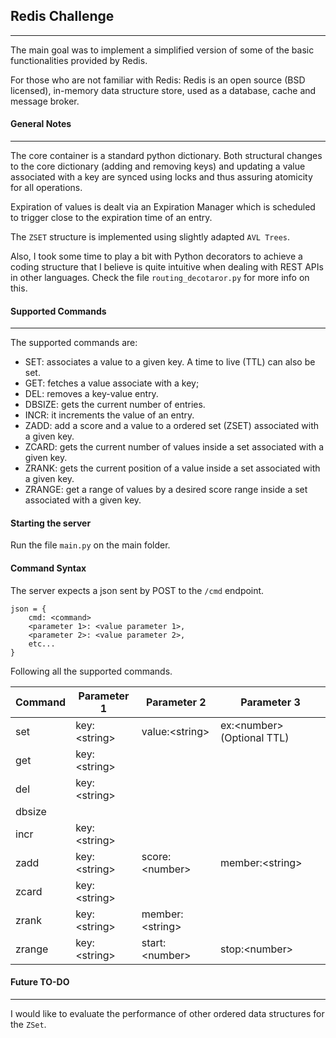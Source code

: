## Redis Challenge
___

The main goal was to implement a simplified version of some of the basic functionalities provided by Redis.

For those who are not familiar with Redis: Redis is an open source (BSD licensed), in-memory data structure store, used as a database, cache and message broker.

#### General Notes

---

The core container is a standard python dictionary. Both structural changes to the core dictionary (adding and removing keys) and updating a value associated with a key are synced using locks and thus assuring atomicity for all operations. 

Expiration of values is dealt via an Expiration Manager which is scheduled to trigger close to the expiration time of an entry.
  
The `ZSET` structure is implemented using slightly adapted `AVL Trees`.

Also, I took some time to play a bit with Python decorators to achieve a coding structure that I believe is quite intuitive when dealing with REST APIs in other languages. Check the file `routing_decotaror.py` for more info on this.

#### Supported Commands

---

The supported commands are:
* SET: associates a value to a given key. A time to live (TTL) can also be set.
* GET: fetches a value associate with a key;
* DEL: removes a key-value entry.
* DBSIZE: gets the current number of entries.
* INCR: it increments the value of an entry.
* ZADD: add a score and a value to a ordered set (ZSET) associated with a given key.
* ZCARD: gets the current number of values inside a set associated with a given key.
* ZRANK: gets the current position of a value inside a set associated with a given key.
* ZRANGE: get a range of values by a desired score range inside a set associated with a given key.

#### Starting the server

Run the file `main.py` on the main folder.

#### Command Syntax

The server expects a json sent by POST to the `/cmd` endpoint.

```
json = {
    cmd: <command> 
    <parameter 1>: <value parameter 1>,
    <parameter 2>: <value parameter 2>,
    etc... 
}
```

Following all the supported commands.

| Command | Parameter 1 | Parameter 2 | Parameter 3 |
|---------|-------------|-------------|-------------|
|set| key:\<string> | value:\<string>| ex:\<number> (Optional TTL)|
|get| key:\<string> | 
|del| key:\<string> |
|dbsize|
|incr| key:\<string> |
|zadd| key:\<string> | score:\<number>| member:\<string>|
|zcard| key:\<string> |
|zrank| key:\<string> | member:\<string>|
|zrange| key:\<string> | start:\<number> |stop:\<number>|

#### Future TO-DO

---
I would like to evaluate the performance of other ordered data structures for the `ZSet`.
 
